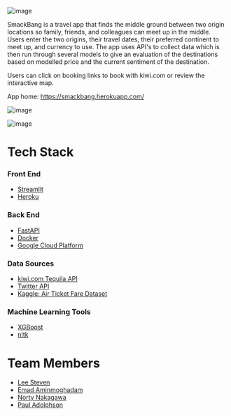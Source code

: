 ![image](https://user-images.githubusercontent.com/27832889/158302605-2f6af021-e429-40bf-911c-2c24dcc36b69.png)

SmackBang is a travel app that finds the middle ground between two origin locations so family, friends, and colleagues can meet up in the middle.  Users enter the two origins, their travel dates, their preferred continent to meet up, and currency to use.  The app uses API's to collect data which is then run through several models to give an evaluation of the destinations based on modelled price and the current sentiment of the destination.

Users can click on booking links to book with kiwi.com or review the interactive map.

App home: https://smackbang.herokuapp.com/

![image](https://user-images.githubusercontent.com/27832889/158303379-9702b5ea-3443-48f1-b7fe-f30ee896ab14.png)

![image](https://user-images.githubusercontent.com/27832889/158303402-4cf4292b-8292-4182-8835-0b9d6a06198f.png)



# Tech Stack
### Front End
- <a href="https://streamlit.io/">Streamlit</a>
- <a href="https://www.heroku.com/">Heroku</a>

### Back End
- <a href="https://fastapi.tiangolo.com/">FastAPI</a>
- <a href="https://www.docker.com/">Docker</a>
- <a href="https://cloud.google.com/">Google Cloud Platform</a>

### Data Sources
- <a href="https://tequila.kiwi.com/portal/login">kiwi.com Tequila API</a>
- <a href="https://developer.twitter.com/en">Twitter API</a>
- <a href="https://www.kaggle.com/c/air-ticket-fare-prediction/data">Kaggle: Air Ticket Fare Dataset</a>

### Machine Learning Tools
- <a href="https://xgboost.readthedocs.io/">XGBoost</a>
- <a href="https://www.nltk.org/index.html">nltk </a>


# Team Members
- <a href="https://github.com/lee-onidas">Lee Steven </a>
- <a href="https://github.com/emadam">Emad Aminmoghadam </a>
- <a href="https://github.com/yourpandaboy">Norty Nakagawa</a>
- <a href="https://github.com/padofreo">Paul Adolphson</a>
